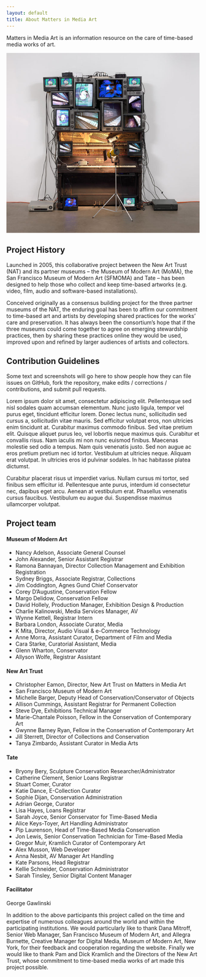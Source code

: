 ```yaml
---
layout: default
title: About Matters in Media Art
---
```




<section id="about" class="section scrollspy" markdown="1">

<span class="flow-text">
Matters in Media Art is an information resource on the care of time-based media works of art.
</span>

![](img/paik.jpg)

</section>



<section id="project-history" class="section scrollspy" markdown="1">

## Project History

Launched in 2005, this collaborative project between the New Art Trust (NAT) and its partner museums – the Museum of Modern Art (MoMA), the San Francisco Museum of Modern Art (SFMOMA) and Tate – has been designed to help those who collect and keep time-based artworks (e.g. video, film, audio and software-based installations).

Conceived originally as a consensus building project for the three partner museums of the NAT, the enduring goal has been to affirm our commitment to time-based art and artists by developing shared practices for the works’ care and preservation. It has always been the consortium’s hope that if the three museums could come together to agree on emerging stewardship practices, then by sharing these practices online they would be used, improved upon and refined by larger audiences of artists and collectors. 
</section>



<section id="contribution-guidelines" class="section scrollspy" markdown="1">

## Contribution Guidelines

Some text and screenshots will go here to show people how they can file issues on GitHub, fork the repository, make edits / corrections / contributions, and submit pull requests.

Lorem ipsum dolor sit amet, consectetur adipiscing elit. Pellentesque sed nisl sodales quam accumsan elementum. Nunc justo ligula, tempor vel purus eget, tincidunt efficitur lorem. Donec lectus nunc, sollicitudin sed cursus a, sollicitudin vitae mauris. Sed efficitur volutpat eros, non ultricies enim tincidunt at. Curabitur maximus commodo finibus. Sed vitae pretium elit. Quisque aliquet purus leo, vel lobortis neque maximus quis. Curabitur et convallis risus. Nam iaculis mi non nunc euismod finibus. Maecenas molestie sed odio a tempus. Nam quis venenatis justo. Sed non augue ac eros pretium pretium nec id tortor. Vestibulum at ultricies neque. Aliquam erat volutpat. In ultricies eros id pulvinar sodales. In hac habitasse platea dictumst.

Curabitur placerat risus ut imperdiet varius. Nullam cursus mi tortor, sed finibus sem efficitur id. Pellentesque ante purus, interdum id consectetur nec, dapibus eget arcu. Aenean at vestibulum erat. Phasellus venenatis cursus faucibus. Vestibulum eu augue dui. Suspendisse maximus ullamcorper volutpat.

</section>




<section id="the-team" class="section scrollspy" markdown="1">

## Project team

#### Museum of Modern Art
* Nancy Adelson, Associate General Counsel
* John Alexander, Senior Assistant Registrar
* Ramona Bannayan, Director Collection Management and Exhibition Registration
* Sydney Briggs, Associate Registrar, Collections
* Jim Coddington, Agnes Gund Chief Conservator
* Corey D’Augustine, Conservation Fellow
* Margo Delidow, Conservation Fellow
* David Hollely, Production Manager, Exhibition Design & Production
* Charlie Kalinowski, Media Services Manager, AV
* Wynne Kettell, Registrar Intern
* Barbara London, Associate Curator, Media
* K Mita, Director, Audio Visual & e-Commerce Technology
* Anne Morra, Assistant Curator, Department of Film and Media
* Cara Starke, Curatorial Assistant, Media
* Glenn Wharton, Conservator
* Allyson Wolfe, Registrar Assistant

#### New Art Trust
* Christopher Eamon, Director, New Art Trust on Matters in Media Art
* San Francisco Museum of Modern Art
* Michelle Barger, Deputy Head of Conservation/Conservator of Objects
* Allison Cummings, Assistant Registrar for Permanent Collection
* Steve Dye, Exhibitions Technical Manager
* Marie-Chantale Poisson, Fellow in the Conservation of Contemporary Art
* Gwynne Barney Ryan, Fellow in the Conservation of Contemporary Art
* Jill Sterrett, Director of Collections and Conservation
* Tanya Zimbardo, Assistant Curator in Media Arts

#### Tate
* Bryony Bery, Sculpture Conservation Researcher/Administrator
* Catherine Clement, Senior Loans Registrar
* Stuart Comer, Curator
* Katie Dance, E-Collection Curator
* Sophie Dijan, Conservation Administration
* Adrian George, Curator
* Lisa Hayes, Loans Registrar
* Sarah Joyce, Senior Conservator for Time-Based Media
* Alice Keys-Toyer, Art Handling Administrator
* Pip Laurenson, Head of Time-Based Media Conservation
* Jon Lewis, Senior Conservation Technician for Time-Based Media
* Gregor Muir, Kramlich Curator of Contemporary Art
* Alex Musson, Web Developer
* Anna Nesbit, AV Manager Art Handling
* Kate Parsons, Head Registrar
* Kellie Schneider, Conservation Administrator
* Sarah Tinsley, Senior Digital Content Manager

#### Facilitator
George Gawlinski

In addition to the above participants this project called on the time and expertise of numerous colleagues around the world and within the participating institutions. We would particularly like to thank Dana Mitroff, Senior Web Manager, San Francisco Museum of Modern Art, and Allegra Burnette, Creative Manager for Digital Media, Museum of Modern Art, New York, for their feedback and cooperation regarding the website. Finally we would like to thank Pam and Dick Kramlich and the Directors of the New Art Trust, whose commitment to time-based media works of art made this project possible.

</section>